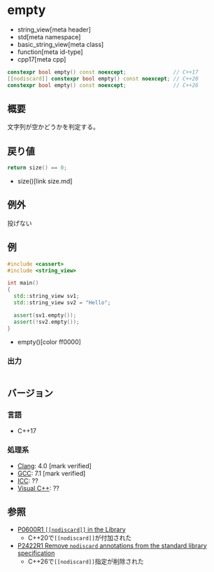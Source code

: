 # empty
* string_view[meta header]
* std[meta namespace]
* basic_string_view[meta class]
* function[meta id-type]
* cpp17[meta cpp]

```cpp
constexpr bool empty() const noexcept;               // C++17
[[nodiscard]] constexpr bool empty() const noexcept; // C++20
constexpr bool empty() const noexcept;               // C++26
```

## 概要
文字列が空かどうかを判定する。


## 戻り値
```cpp
return size() == 0;
```
* size()[link size.md]


## 例外
投げない


## 例
```cpp example
#include <cassert>
#include <string_view>

int main()
{
  std::string_view sv1;
  std::string_view sv2 = "Hello";

  assert(sv1.empty());
  assert(!sv2.empty());
}
```
* empty()[color ff0000]

### 出力
```
```

## バージョン
### 言語
- C++17

### 処理系
- [Clang](/implementation.md#clang): 4.0 [mark verified]
- [GCC](/implementation.md#gcc): 7.1 [mark verified]
- [ICC](/implementation.md#icc): ??
- [Visual C++](/implementation.md#visual_cpp): ??


## 参照
- [P0600R1 `[[nodiscard]]` in the Library](http://www.open-std.org/jtc1/sc22/wg21/docs/papers/2017/p0600r1.pdf)
    - C++20で`[[nodiscard]]`が付加された
- [P2422R1 Remove `nodiscard` annotations from the standard library specification](https://open-std.org/jtc1/sc22/wg21/docs/papers/2024/p2422r1.html)
    - C++26で`[[nodiscard]]`指定が削除された
